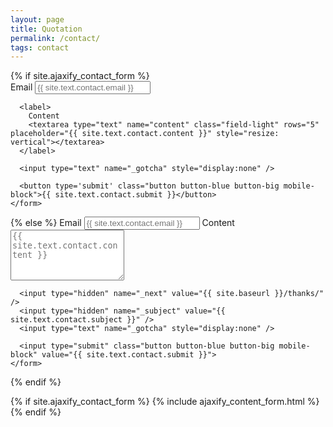 ```yaml
---
layout: page
title: Quotation
permalink: /contact/
tags: contact
---
```


<div class="py2">
  {% if site.ajaxify_contact_form %}
    <form class="form-stacked">
      <label>
        Email
        <input type="text" name="email" class="field-light" placeholder="{{ site.text.contact.email }}">
      </label>

      <label>
        Content
        <textarea type="text" name="content" class="field-light" rows="5" placeholder="{{ site.text.contact.content }}" style="resize: vertical"></textarea>
      </label>

      <input type="text" name="_gotcha" style="display:none" />

      <button type='submit' class="button button-blue button-big mobile-block">{{ site.text.contact.submit }}</button>
    </form>
  {% else %}
    <form action="https://formspree.io/{{ site.email }}" method="POST" class="form-stacked">
      <label>
        Email
        <input type="text" name="email" class="field-light" placeholder="{{ site.text.contact.email }}">
      </label>
      <label>
        Content
        <textarea type="text" name="content" class="field-light" rows="5" placeholder="{{ site.text.contact.content }}" style="resize: vertical"></textarea>
      </label>

      <input type="hidden" name="_next" value="{{ site.baseurl }}/thanks/" />
      <input type="hidden" name="_subject" value="{{ site.text.contact.subject }}" />
      <input type="text" name="_gotcha" style="display:none" />

      <input type="submit" class="button button-blue button-big mobile-block" value="{{ site.text.contact.submit }}">
    </form>
  {% endif %}
</div>

{% if site.ajaxify_contact_form %}
  {% include ajaxify_content_form.html %}
{% endif %}

